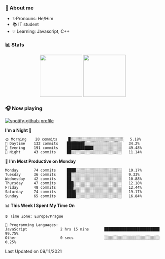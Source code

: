 ### 👋 About me

- ✨Pronouns: He/Him
- 📚 IT student
- 💡 Learning: Javascript, C++

### 📊 Stats
<p align="center">
  <img height="137px" src="https://github-readme-stats-ashy-seven.vercel.app/api?username=Nanoslav&count_private=true&theme=dark&show_icons=true" />
  <img height="137px" src="https://github-readme-stats-ashy-seven.vercel.app/api/top-langs?username=Nanoslav&count_private=true&layout=compact&theme=dark" />
</p>

### 🎧 Now playing
[![spotify-github-profile](https://spotify-github-profile.vercel.app/api/view?uid=g509347fts6blldcmm8uxhzib&cover_image=true&theme=novatorem)](https://spotify-github-profile.vercel.app/api/view?uid=g509347fts6blldcmm8uxhzib&redirect=true)

<!--START_SECTION:waka-->
**I'm a Night 🦉** 

```text
🌞 Morning    20 commits     █░░░░░░░░░░░░░░░░░░░░░░░░   5.18% 
🌆 Daytime    132 commits    ████████░░░░░░░░░░░░░░░░░   34.2% 
🌃 Evening    191 commits    ████████████░░░░░░░░░░░░░   49.48% 
🌙 Night      43 commits     ██░░░░░░░░░░░░░░░░░░░░░░░   11.14%

```
📅 **I'm Most Productive on Monday** 

```text
Monday       74 commits     ████░░░░░░░░░░░░░░░░░░░░░   19.17% 
Tuesday      36 commits     ██░░░░░░░░░░░░░░░░░░░░░░░   9.33% 
Wednesday    42 commits     ██░░░░░░░░░░░░░░░░░░░░░░░   10.88% 
Thursday     47 commits     ███░░░░░░░░░░░░░░░░░░░░░░   12.18% 
Friday       48 commits     ███░░░░░░░░░░░░░░░░░░░░░░   12.44% 
Saturday     74 commits     ████░░░░░░░░░░░░░░░░░░░░░   19.17% 
Sunday       65 commits     ████░░░░░░░░░░░░░░░░░░░░░   16.84%

```


📊 **This Week I Spent My Time On** 

```text
⌚︎ Time Zone: Europe/Prague

💬 Programming Languages: 
JavaScript               2 hrs 15 mins       █████████████████████████   99.75% 
Other                    0 secs              ░░░░░░░░░░░░░░░░░░░░░░░░░   0.25%

```


 Last Updated on 09/11/2021
<!--END_SECTION:waka-->

<!--
**Nanoslav/Nanoslav** is a ✨ _special_ ✨ repository because its `README.md` (this file) appears on your GitHub profile.

Here are some ideas to get you started:

- 🔭 I’m currently working on ...
- 🌱 I’m currently learning ...
- 👯 I’m looking to collaborate on ...
- 🤔 I’m looking for help with ...
- 💬 Ask me about ...
- 📫 How to reach me: ...
- 😄 Pronouns: ...
- ⚡ Fun fact: ...
-->
